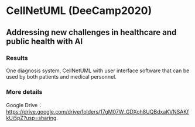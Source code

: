 # CellNetUML (DeeCamp2020)
## Addressing new challenges in healthcare and public health with AI
### Results
One diagnosis system, CellNetUML with user interface software that can be used by both patients and medical personnel.

### More details
Google Drive：https://drive.google.com/drive/folders/17gM07W_GDXoh8UQBdxaKVNSAKfkUi5pZ?usp=sharing.
